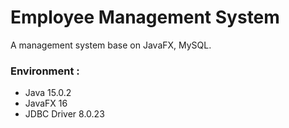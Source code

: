 # Employee Management System
A management system base on JavaFX, MySQL.

### Environment :
 - Java 15.0.2
 - JavaFX 16
 - JDBC Driver 8.0.23